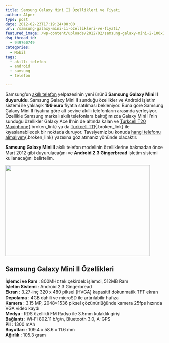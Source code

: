 ```yaml
---
title: Samsung Galaxy Mini II Özellikleri ve Fiyatı
author: Alper
type: post
date: 2012-02-23T17:19:24+00:00
url: /samsung-galaxy-mini-ii-ozellikleri-ve-fiyati/
featured_image: /wp-content/uploads/2012/02/samsung-galaxy-mini-2-100x100.jpg
dsq_thread_id:
  - 949760749
categories:
  - Mobil
tags:
  - akıllı telefon
  - android
  - samsung
  - telefon

---
```

Samsung&#8217;un [akıllı telefon][1] yelpazesinin yeni ürünü **Samsung Galaxy Mini II duyuruldu**. Samsung Galaxy Mini II sunduğu özellikler ve Android işletim sistemi ile yaklaşık **199 euro** fiyatla satılması bekleniyor. Buna göre Samsung Galaxy Mini II fiyatına göre alt seviye akıllı telefonların arasında yerleşiyor. Özellikle Samsung markalı akıllı telefonlara baktığımızda Galaxy Mini II&#8217;nin sunduğu özellikler Galaxy Ace II&#8217;nin de altında kalan ve [Turkcell T20 Maxiphone][2]{.broken_link} ya da [Turkcell T11][3]{.broken_link} ile kıyaslanabilecek bir noktada duruyor. Tavsiyemiz bu konuda [hangi telefonu almalıyım][4]{.broken_link} yazısına göz atmanız yönünde olacaktır.

**Samsung Galaxy Mini II** akıllı telefon modelinin özelliklerine bakmadan önce Mart 2012 gibi duyurulacağını ve **Android 2.3 Gingerbread** işletim sistemi kullanacağını belirtelim.

<img class="aligncenter size-full wp-image-7927" title="samsung-galaxy-mini-2" src="https://www.murekkep.org/wp-content/uploads/2012/02/samsung-galaxy-mini-2.jpg" alt="" width="460" height="288" srcset="https://www.murekkep.org/wp-content/uploads/2012/02/samsung-galaxy-mini-2.jpg 460w, https://www.murekkep.org/wp-content/uploads/2012/02/samsung-galaxy-mini-2-400x250.jpg 400w, https://www.murekkep.org/wp-content/uploads/2012/02/samsung-galaxy-mini-2-50x31.jpg 50w, https://www.murekkep.org/wp-content/uploads/2012/02/samsung-galaxy-mini-2-199x125.jpg 199w" sizes="(max-width: 460px) 100vw, 460px" /> 

## Samsung Galaxy Mini II Özellikleri

**İşlemci ve Ram** : 800MHz tek çekirdek işlemci, 512MB Ram  
**İşletim Sistemi** : Android 2.3 Gingerbread  
**Ekran** : 3.27-inç 320 x 480 piksel (HVGA) kapasitif dokunmatik TFT ekran  
**Depolama** : 4GB dahili ve microSD ile artırılabilir hafıza  
**Kamera** : 3.15 MP, 2048&#215;1536 piksel çözünürlüğünde kamera 25fps hızında VGA video kaydı  
**Medya** : RDS özellikli FM Radyo ile 3.5mm kulaklık girişi  
**Bağlantı** : Wi-Fi 802.11 b/g/n, Bluetooth 3.0, A-GPS  
**Pil** : 1300 mAh  
**Boyutları** : 109.4 x 58.6 x 11.6 mm  
**Ağırlık** : 105.3 gram

 [1]: https://www.murekkep.org/etiket/akilli-telefon "akıllı telefon"
 [2]: https://www.murekkep.org/turkcell-t20-maxiphone-ozellikleri-ve-fiyati-6653 "Turkcell T20 Maxiphone"
 [3]: https://www.murekkep.org/turkcell-t11-maxiphone-fiyati-ve-ozellikleri-7687 "Turkcell T10"
 [4]: https://www.murekkep.org/hangi-telefonu-almaliyim-akilli-telefon-karsilastirma-sitesi-7709 "hangi telefonu almalıyım"